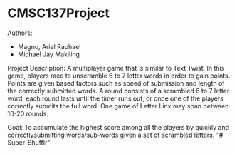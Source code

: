 # CMSC137Project

Authors: 
  - Magno, Ariel Raphael
  - Michael Jay Makiling
  
  
Project Description:
  A multiplayer game that is similar to Text Twist. In this game, players race to unscramble 6 to 7 letter words in order to gain points. Points are given based factors such as speed of submission and length of the correctly submitted words. A round consists of a scrambled 6 to 7 letter word; each round lasts until the timer runs out, or once one of the players correctly submits the full word. One game of Letter Linx may span between 10-20 rounds.

  Goal: To accumulate the highest score among all the players by quickly and correctlysubmitting words/sub-words given a set of scrambled letters.
"# Super-Shufflr" 
